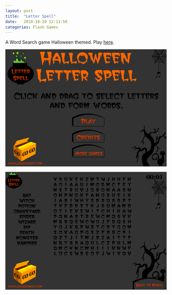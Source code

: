 ```yaml
---
layout: post
title:  "Letter Spell"
date:   2010-10-20 12:11:50
categories: Flash Games
---
```

A Word Search game Halloween themed.
Play [here](http://www.kongregate.com/games/dana22cc/letter-spell).

![Letter Spell Menu](/img/letter-speel.png)

![Letter Spell](/img/letter-spell.png)
